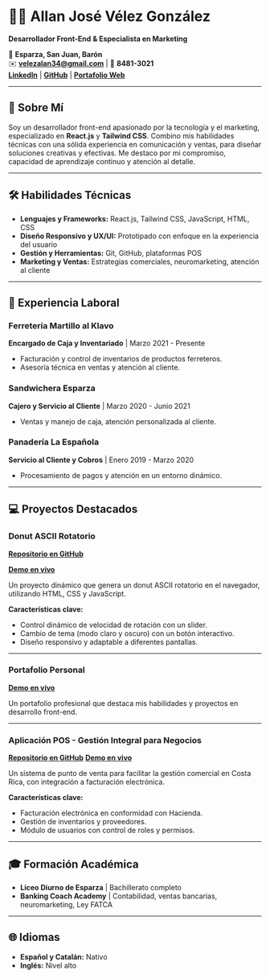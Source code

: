 # 👨‍💻 Allan José Vélez González  

**Desarrollador Front-End & Especialista en Marketing**  

📍 **Esparza, San Juan, Barón**  
✉️ **velezalan34@gmail.com** | 📱 **8481-3021**  
[**LinkedIn**](https://www.linkedin.com/in/allan-jos%C3%A9-v%C3%A9lez-gonz%C3%A1lez-2838981b8?trk=contact-info) | [**GitHub**](https://github.com/scriptvg) | [**Portafolio Web**](v0-portafolio-t2fwwhcnrut-531c6zk3x.vercel.app
)  

---

## 🌟 **Sobre Mí**  

Soy un desarrollador front-end apasionado por la tecnología y el marketing, especializado en **React.js** y **Tailwind CSS**. Combino mis habilidades técnicas con una sólida experiencia en comunicación y ventas, para diseñar soluciones creativas y efectivas. Me destaco por mi compromiso, capacidad de aprendizaje continuo y atención al detalle.  

---

## 🛠️ **Habilidades Técnicas**  

- **Lenguajes y Frameworks:** React.js, Tailwind CSS, JavaScript, HTML, CSS  
- **Diseño Responsivo y UX/UI:** Prototipado con enfoque en la experiencia del usuario  
- **Gestión y Herramientas:** Git, GitHub, plataformas POS  
- **Marketing y Ventas:** Estrategias comerciales, neuromarketing, atención al cliente  

---

## 💼 **Experiencia Laboral**  

### **Ferretería Martillo al Klavo**  
**Encargado de Caja y Inventariado** | Marzo 2021 - Presente  
- Facturación y control de inventarios de productos ferreteros.  
- Asesoría técnica en ventas y atención al cliente.  

### **Sandwichera Esparza**  
**Cajero y Servicio al Cliente** | Marzo 2020 - Junio 2021  
- Ventas y manejo de caja, atención personalizada al cliente.  

### **Panadería La Española**  
**Servicio al Cliente y Cobros** | Enero 2019 - Marzo 2020  
- Procesamiento de pagos y atención en un entorno dinámico.

---

## 💻 **Proyectos Destacados**  

### **Donut ASCII Rotatorio**  
[**Repositorio en GitHub**](https://github.com/ScriptVg/Spinning_Donut-main)

[**Demo en vivo**](https://spinningdonut.netlify.app/)

Un proyecto dinámico que genera un donut ASCII rotatorio en el navegador, utilizando HTML, CSS y JavaScript.  

**Características clave:**  
- Control dinámico de velocidad de rotación con un slider.  
- Cambio de tema (modo claro y oscuro) con un botón interactivo.  
- Diseño responsivo y adaptable a diferentes pantallas.  

---

### **Portafolio Personal**  
[**Demo en vivo**](v0-portafolio-t2fwwhcnrut-531c6zk3x.vercel.app
)  

Un portafolio profesional que destaca mis habilidades y proyectos en desarrollo front-end.  

---

### **Aplicación POS - Gestión Integral para Negocios**  
[**Repositorio en GitHub**](https://github.com/scriptvg/Discord-S0ftw)
[**Demo en vivo**](https://stunning-pika-kr0mmsoluti0n.netlify.app/)

Un sistema de punto de venta para facilitar la gestión comercial en Costa Rica, con integración a facturación electrónica.  

**Características clave:**  
- Facturación electrónica en conformidad con Hacienda.  
- Gestión de inventarios y proveedores.  
- Módulo de usuarios con control de roles y permisos.  

---

## 🎓 **Formación Académica**  

- **Liceo Diurno de Esparza** | Bachillerato completo  
- **Banking Coach Academy** | Contabilidad, ventas bancarias, neuromarketing, Ley FATCA  

---

## 🌐 **Idiomas**  

- **Español y Catalán:** Nativo  
- **Inglés:** Nivel alto
